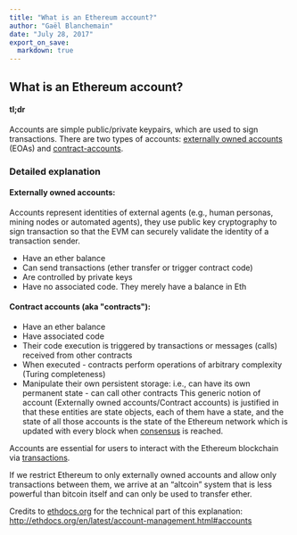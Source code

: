 ```yaml
---
title: "What is an Ethereum account?"
author: "Gaël Blanchemain"
date: "July 28, 2017"
export_on_save:
  markdown: true
---
```

## What is an Ethereum account?

#### tl;dr

Accounts are simple public/private keypairs, which are used to sign transactions.
There are two types of accounts: [externally owned accounts](#Externally-owned-accounts) (EOAs) and [contract-accounts](#contract-accounts).

### Detailed explanation

#### Externally owned accounts: <a id="Externally-owned-accounts"></a>

Accounts represent identities of external agents (e.g., human personas, mining nodes or automated agents), they use public key cryptography to sign transaction so that the EVM can securely validate the identity of a transaction sender.

- Have an ether balance
- Can send transactions (ether transfer or trigger contract code)
- Are controlled by private keys
- Have no associated code. They merely have a balance in Eth

#### Contract accounts (aka "contracts"): <a id="contract-accounts"></a>

- Have an ether balance
- Have associated code
- Their code execution is triggered by transactions or messages (calls) received from other contracts
- When executed - contracts perform operations of arbitrary complexity (Turing completeness)
- Manipulate their own persistent storage: i.e., can have its own permanent state - can call other contracts
This generic notion of account (Externally owned accounts/Contract accounts) is justified in that these entities are state objects, each of them have a state, and the state of all those accounts is the state of the Ethereum network which is updated with every block when [consensus](/docs/Ethereum-glossary-for-newbies/blockchain-consensus.md) is reached.

Accounts are essential for users to interact with the Ethereum blockchain via [transactions](/docs/Ethereum-glossary-for-newbies/transaction.md).

If we restrict Ethereum to only externally owned accounts and allow only transactions between them, we arrive at an “altcoin” system that is less powerful than bitcoin itself and can only be used to transfer ether.

Credits  to [ethdocs.org](http://ethdocs.org) for the technical part of this explanation: http://ethdocs.org/en/latest/account-management.html#accounts